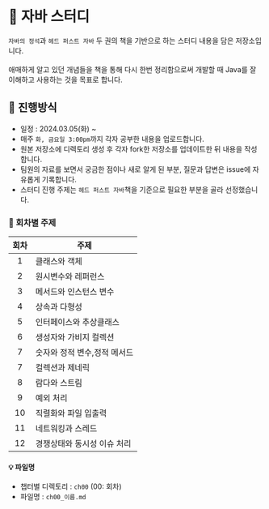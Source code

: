 # 📖 자바 스터디 

`자바의 정석`과 `헤드 퍼스트 자바` 두 권의 책을 기반으로 하는 스터디 내용을 담은 저장소입니다. 
<br></br>
애매하게 알고 있던 개념들을 책을 통해 다시 한번 정리함으로써 개발할 때 Java를 잘 이해하고 사용하는 것을 목표로 합니다. 


## 📢 진행방식 
* 일정 : 2024.03.05(화) ~ 
* 매주 `화, 금요일 3:00pm`까지 각자 공부한 내용을 업로드합니다.
* 원본 저장소에 디렉토리 생성 후 각자 fork한 저장소를 업데이트한 뒤 내용을 작성합니다. 
* 팀원의 자료를 보면서 궁금한 점이나 새로 알게 된 부분, 질문과 답변은 issue에 자유롭게 기록합니다.
* 스터디 진행 주제는 `헤드 퍼스트 자바`책을 기준으로 필요한 부분을 골라 선정했습니다.


### 📜 회차별 주제  
|회차|주제|
|:---:|---|
|1|클래스와 객체|
|2|원시변수와 레퍼런스|
|3|메서드와 인스턴스 변수|
|4|상속과 다형성|
|5|인터페이스와 추상클래스|
|6|생성자와 가비지 컬렉션|
|7|숫자와 정적 변수,정적 메서드|
|7|컬렉션과 제네릭|
|8|람다와 스트림|
|9|예외 처리|
|10|직렬화와 파일 입출력|
|11|네트워킹과 스레드|
|12|경쟁상태와 동시성 이슈 처리|

#### 💡 파일명 
* 챕터별 디렉토리 : `ch00` (00: 회차)
* 파일명 :  `ch00_이름.md`

